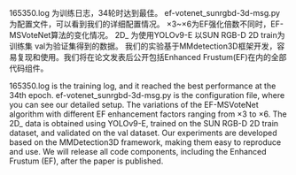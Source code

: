 165350.log 为训练日志，34轮时达到最佳。
ef-votenet_sunrgbd-3d-msg.py 为配置文件，可以看到我们的详细配置情况。
×3~×6为EF强化倍数不同时，EF-MSVoteNet算法的变化情况。
2D_ 为使用YOLOv9-E 以SUN RGB-D 2D train为训练集 val为验证集得到的数据。
我们的实验基于MMdetection3D框架开发，容易复现和使用。我们将在论文发表后公开包括Enhanced Frustum(EF)在内的全部代码组件。

165350.log is the training log, and it reached the best performance at the 34th epoch.
ef-votenet_sunrgbd-3d-msg.py is the configuration file, where you can see our detailed setup.
The variations of the EF-MSVoteNet algorithm with different EF enhancement factors ranging from ×3 to ×6. 
The 2D_ data is obtained using YOLOv9-E, trained on the SUN RGB-D 2D train dataset, and validated on the val dataset.
Our experiments are developed based on the MMDetection3D framework, making them easy to reproduce and use. We will release all code components, including the Enhanced Frustum (EF), after the paper is published.
